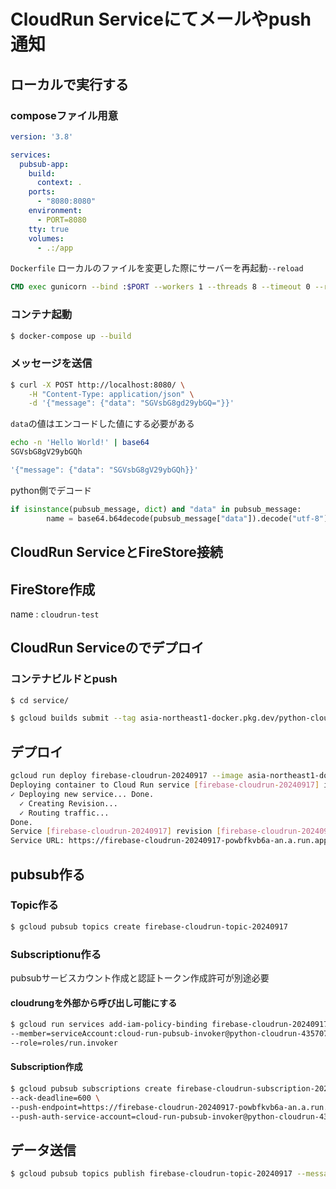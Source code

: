 # CloudRun Serviceにてメールやpush通知

## ローカルで実行する

### composeファイル用意

```yml
version: '3.8'

services:
  pubsub-app:
    build:
      context: .
    ports:
      - "8080:8080"
    environment:
      - PORT=8080
    tty: true
    volumes:
      - .:/app
```

`Dockerfile`
ローカルのファイルを変更した際にサーバーを再起動`--reload`
```dockerfile
CMD exec gunicorn --bind :$PORT --workers 1 --threads 8 --timeout 0 --reload main:app
```

### コンテナ起動

```bash
$ docker-compose up --build
```

### メッセージを送信

```bash
$ curl -X POST http://localhost:8080/ \
    -H "Content-Type: application/json" \
    -d '{"message": {"data": "SGVsbG8gd29ybGQ="}}'
```

`data`の値はエンコードした値にする必要がある
```bash
echo -n 'Hello World!' | base64
SGVsbG8gV29ybGQh

'{"message": {"data": "SGVsbG8gV29ybGQh}}'
```

python側でデコード
```python
if isinstance(pubsub_message, dict) and "data" in pubsub_message:
        name = base64.b64decode(pubsub_message["data"]).decode("utf-8").strip()
```

## CloudRun ServiceとFireStore接続

## FireStore作成
 name : `cloudrun-test`

## CloudRun Serviceのでデプロイ

### コンテナビルドとpush

```bash
$ cd service/
```

```bash
$ gcloud builds submit --tag asia-northeast1-docker.pkg.dev/python-cloudrun-435707/firebase-cloudrun-20240917/firebase-servise:stg
```

## デプロイ

```bash
gcloud run deploy firebase-cloudrun-20240917 --image asia-northeast1-docker.pkg.dev/python-cloudrun-435707/firebase-cloudrun-20240917/firebase-servise:stg  --no-allow-unauthenticated
Deploying container to Cloud Run service [firebase-cloudrun-20240917] in project [python-cloudrun-435707] region [asia-northeast1]
✓ Deploying new service... Done.
  ✓ Creating Revision...
  ✓ Routing traffic...
Done.
Service [firebase-cloudrun-20240917] revision [firebase-cloudrun-20240917-00001-jfk] has been deployed and is serving 100 percent of traffic.
Service URL: https://firebase-cloudrun-20240917-powbfkvb6a-an.a.run.app
```

## pubsub作る

### Topic作る
```bash
$ gcloud pubsub topics create firebase-cloudrun-topic-20240917
```

### Subscriptionu作る

pubsubサービスカウント作成と認証トークン作成許可が別途必要

#### cloudrungを外部から呼び出し可能にする
```bash
$ gcloud run services add-iam-policy-binding firebase-cloudrun-20240917 \
--member=serviceAccount:cloud-run-pubsub-invoker@python-cloudrun-435707.iam.gserviceaccount.com \
--role=roles/run.invoker
```

#### Subscription作成
```bash
$ gcloud pubsub subscriptions create firebase-cloudrun-subscription-20240917 --topic firebase-cloudrun-topic-20240917 \
--ack-deadline=600 \
--push-endpoint=https://firebase-cloudrun-20240917-powbfkvb6a-an.a.run.app \
--push-auth-service-account=cloud-run-pubsub-invoker@python-cloudrun-435707.iam.gserviceaccount.com
```

## データ送信

```bash
$ gcloud pubsub topics publish firebase-cloudrun-topic-20240917 --message "Runner"
```


